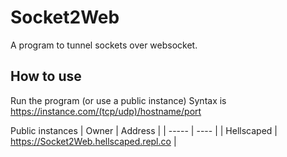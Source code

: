 # Socket2Web

A program to tunnel sockets over websocket.

## How to use

Run the program (or use a public instance)
Syntax is https://instance.com/(tcp/udp)/hostname/port

Public instances
| Owner      | Address |
| ----- | ---- |
| Hellscaped      | https://Socket2Web.hellscaped.repl.co |
